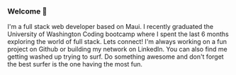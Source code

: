 ### Welcome 👋

I'm a full stack web developer based on Maui. I recently graduated the University of Washington Coding bootcamp where I spent the last 6 months exploring the world of full stack. Lets connect! I'm always working on a fun project on Github or building my network on LinkedIn. You can also find me getting washed up trying to surf. Do something awesome and don't forget the best surfer is the one having the most fun.


<!--
**krisarushanov/krisarushanov** is a ✨ _special_ ✨ repository because its `README.md` (this file) appears on your GitHub profile.
Here are some ideas to get you started:

- 🔭 I’m currently working on ...
- 🌱 I’m currently learning ...
- 👯 I’m looking to collaborate on ...
- 🤔 I’m looking for help with ...
- 💬 Ask me about ...
- 📫 How to reach me: ...
- 😄 Pronouns: ...
- ⚡ Fun fact: ...
-->
